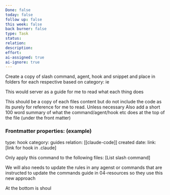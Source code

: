 ```yaml
---
Done: false
today: false
follow up: false
this week: false
back burner: false
type: Task
status:
relation:
description:
effort:
ai-assigned: true
ai-ignore: true
---
```

Create a copy of slash command, agent, hook and snippet and place in folders for each respective based on category: ie

This would server as a guide for me to read what each thing does

This should be a copy of each files content but do not include the code as its purely for reference for me to read. Unless necessary
Also add a short 100 word summary of what the command/agent/hook etc does at the top of the file (under the front matter)

### Frontmatter properties: (example)
type: hook
category: guides
relation: [[claude-code]]
created date:
link: [link for hook in .claude]



Only apply this command to the following files:
[List slash command]

We will also needs to update the rules in any agenst or commands that are instructed to update the commands guide in 04-resources so they use this new approach

At the bottom is shoul
